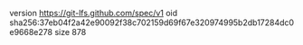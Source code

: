 version https://git-lfs.github.com/spec/v1
oid sha256:37eb04f2a42e90092f38c702159d69f67e320974995b2db17284dc0e9668e278
size 878
